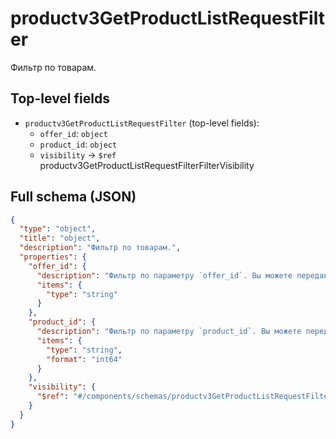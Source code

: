 # productv3GetProductListRequestFilter

Фильтр по товарам.

## Top-level fields
- `productv3GetProductListRequestFilter` (top-level fields):
  - `offer_id`: `object`
  - `product_id`: `object`
  - `visibility` → `$ref` productv3GetProductListRequestFilterFilterVisibility

## Full schema (JSON)
```json
{
  "type": "object",
  "title": "object",
  "description": "Фильтр по товарам.",
  "properties": {
    "offer_id": {
      "description": "Фильтр по параметру `offer_id`. Вы можете передавать список значений.",
      "items": {
        "type": "string"
      }
    },
    "product_id": {
      "description": "Фильтр по параметру `product_id`. Вы можете передавать список значений.",
      "items": {
        "type": "string",
        "format": "int64"
      }
    },
    "visibility": {
      "$ref": "#/components/schemas/productv3GetProductListRequestFilterFilterVisibility"
    }
  }
}
```
